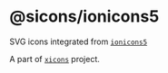 # @sicons/ionicons5

SVG icons integrated from [`ionicons5`](https://ionicons.com/)

A part of [`xicons`](https://github.com/07akioni/xicons) project.